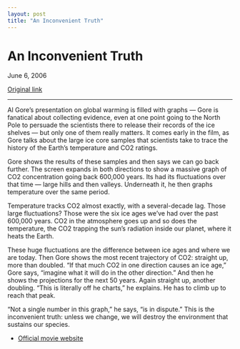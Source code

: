 ```yaml
---
layout: post
title: "An Inconvenient Truth"
---
```

An Inconvenient Truth
=====================

June 6, 2006

[Original link](http://www.aaronsw.com/weblog/inconvenient)

* * * * *

Al Gore’s presentation on global warming is filled with graphs — Gore is
fanatical about collecting evidence, even at one point going to the
North Pole to persuade the scientists there to release their records of
the ice shelves — but only one of them really matters. It comes early in
the film, as Gore talks about the large ice core samples that scientists
take to trace the history of the Earth’s temperature and CO2 ratings.

Gore shows the results of these samples and then says we can go back
further. The screen expands in both directions to show a massive graph
of CO2 concentration going back 600,000 years. Its had its fluctuations
over that time — large hills and then valleys. Underneath it, he then
graphs temperature over the same period.

Temperature tracks CO2 almost exactly, with a several-decade lag. Those
large fluctuations? Those were the six ice ages we’ve had over the past
600,000 years. CO2 in the atmosphere goes up and so does the
temperature, the CO2 trapping the sun’s radiation inside our planet,
where it heats the Earth.

These huge fluctuations are the difference between ice ages and where we
are today. Then Gore shows the most recent trajectory of CO2: straight
up, more than doubled. “If that much CO2 in one direction causes an ice
age,” Gore says, “imagine what it will do in the other direction.” And
then he shows the projections for the next 50 years. Again straight up,
another doubling. “This is literally off he charts,” he explains. He has
to climb up to reach that peak.

“Not a single number in this graph,” he says, “is in dispute.” This is
the inconvenient truth: unless we change, we will destroy the
environment that sustains our species.

-   [Official movie website](http://www.climatecrisis.net/)

